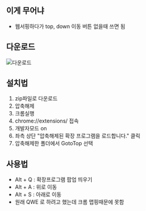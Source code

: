 
## 이게 무어냐
- 웹서핑하다가 top, down 이동 버튼 없을때 쓰면 됨

## 다운로드
![다운로드](https://user-images.githubusercontent.com/49121907/237011355-b968587e-9480-4328-852e-934d7f4447b8.PNG)

## 설치법
1. zip파일로 다운로드
2. 압축해제
3. 크롬실행
4. chrome://extensions/ 접속
5. 개발자모드 on
6. 좌측 상단 "압축해제된 확장 프로그램을 로드합니다." 클릭
7. 압축해제한 폴더에서 GotoTop 선택

## 사용법
- Alt + Q : 확장프로그램 팝업 띄우기
- Alt + A : 위로 이동
- Alt + S : 아래로 이동
- 원래 QWE 로 하려고 했는데 크롬 맵핑때문에 못함


